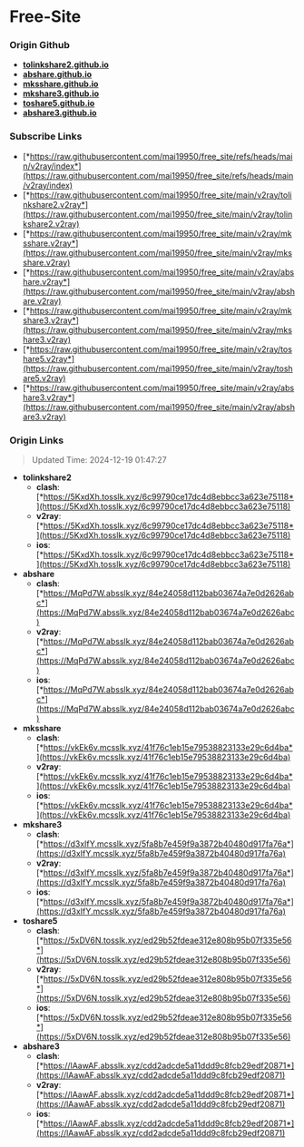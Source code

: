 # Free-Site

### Origin Github

- [**tolinkshare2.github.io**](https://github.com/tolinkshare2/tolinkshare2.github.io)
- [**abshare.github.io**](https://github.com/abshare/abshare.github.io)
- [**mksshare.github.io**](https://github.com/mksshare/mksshare.github.io)
- [**mkshare3.github.io**](https://github.com/mkshare3/mkshare3.github.io)
- [**toshare5.github.io**](https://github.com/toshare5/toshare5.github.io)
- [**abshare3.github.io**](https://github.com/abshare3/abshare3.github.io)

### Subscribe Links

- [*https://raw.githubusercontent.com/mai19950/free_site/refs/heads/main/v2ray/index*](https://raw.githubusercontent.com/mai19950/free_site/refs/heads/main/v2ray/index)
- [*https://raw.githubusercontent.com/mai19950/free_site/main/v2ray/tolinkshare2.v2ray*](https://raw.githubusercontent.com/mai19950/free_site/main/v2ray/tolinkshare2.v2ray)
- [*https://raw.githubusercontent.com/mai19950/free_site/main/v2ray/mksshare.v2ray*](https://raw.githubusercontent.com/mai19950/free_site/main/v2ray/mksshare.v2ray)
- [*https://raw.githubusercontent.com/mai19950/free_site/main/v2ray/abshare.v2ray*](https://raw.githubusercontent.com/mai19950/free_site/main/v2ray/abshare.v2ray)
- [*https://raw.githubusercontent.com/mai19950/free_site/main/v2ray/mkshare3.v2ray*](https://raw.githubusercontent.com/mai19950/free_site/main/v2ray/mkshare3.v2ray)
- [*https://raw.githubusercontent.com/mai19950/free_site/main/v2ray/toshare5.v2ray*](https://raw.githubusercontent.com/mai19950/free_site/main/v2ray/toshare5.v2ray)
- [*https://raw.githubusercontent.com/mai19950/free_site/main/v2ray/abshare3.v2ray*](https://raw.githubusercontent.com/mai19950/free_site/main/v2ray/abshare3.v2ray)

### Origin Links

> Updated Time: 2024-12-19 01:47:27

- **tolinkshare2**
  - **clash**: [*https://5KxdXh.tosslk.xyz/6c99790ce17dc4d8ebbcc3a623e75118*](https://5KxdXh.tosslk.xyz/6c99790ce17dc4d8ebbcc3a623e75118)
  - **v2ray**: [*https://5KxdXh.tosslk.xyz/6c99790ce17dc4d8ebbcc3a623e75118*](https://5KxdXh.tosslk.xyz/6c99790ce17dc4d8ebbcc3a623e75118)
  - **ios**: [*https://5KxdXh.tosslk.xyz/6c99790ce17dc4d8ebbcc3a623e75118*](https://5KxdXh.tosslk.xyz/6c99790ce17dc4d8ebbcc3a623e75118)
- **abshare**
  - **clash**: [*https://MqPd7W.absslk.xyz/84e24058d112bab03674a7e0d2626abc*](https://MqPd7W.absslk.xyz/84e24058d112bab03674a7e0d2626abc)
  - **v2ray**: [*https://MqPd7W.absslk.xyz/84e24058d112bab03674a7e0d2626abc*](https://MqPd7W.absslk.xyz/84e24058d112bab03674a7e0d2626abc)
  - **ios**: [*https://MqPd7W.absslk.xyz/84e24058d112bab03674a7e0d2626abc*](https://MqPd7W.absslk.xyz/84e24058d112bab03674a7e0d2626abc)
- **mksshare**
  - **clash**: [*https://vkEk6v.mcsslk.xyz/41f76c1eb15e79538823133e29c6d4ba*](https://vkEk6v.mcsslk.xyz/41f76c1eb15e79538823133e29c6d4ba)
  - **v2ray**: [*https://vkEk6v.mcsslk.xyz/41f76c1eb15e79538823133e29c6d4ba*](https://vkEk6v.mcsslk.xyz/41f76c1eb15e79538823133e29c6d4ba)
  - **ios**: [*https://vkEk6v.mcsslk.xyz/41f76c1eb15e79538823133e29c6d4ba*](https://vkEk6v.mcsslk.xyz/41f76c1eb15e79538823133e29c6d4ba)
- **mkshare3**
  - **clash**: [*https://d3xIfY.mcsslk.xyz/5fa8b7e459f9a3872b40480d917fa76a*](https://d3xIfY.mcsslk.xyz/5fa8b7e459f9a3872b40480d917fa76a)
  - **v2ray**: [*https://d3xIfY.mcsslk.xyz/5fa8b7e459f9a3872b40480d917fa76a*](https://d3xIfY.mcsslk.xyz/5fa8b7e459f9a3872b40480d917fa76a)
  - **ios**: [*https://d3xIfY.mcsslk.xyz/5fa8b7e459f9a3872b40480d917fa76a*](https://d3xIfY.mcsslk.xyz/5fa8b7e459f9a3872b40480d917fa76a)
- **toshare5**
  - **clash**: [*https://5xDV6N.tosslk.xyz/ed29b52fdeae312e808b95b07f335e56*](https://5xDV6N.tosslk.xyz/ed29b52fdeae312e808b95b07f335e56)
  - **v2ray**: [*https://5xDV6N.tosslk.xyz/ed29b52fdeae312e808b95b07f335e56*](https://5xDV6N.tosslk.xyz/ed29b52fdeae312e808b95b07f335e56)
  - **ios**: [*https://5xDV6N.tosslk.xyz/ed29b52fdeae312e808b95b07f335e56*](https://5xDV6N.tosslk.xyz/ed29b52fdeae312e808b95b07f335e56)
- **abshare3**
  - **clash**: [*https://lAawAF.absslk.xyz/cdd2adcde5a11ddd9c8fcb29edf20871*](https://lAawAF.absslk.xyz/cdd2adcde5a11ddd9c8fcb29edf20871)
  - **v2ray**: [*https://lAawAF.absslk.xyz/cdd2adcde5a11ddd9c8fcb29edf20871*](https://lAawAF.absslk.xyz/cdd2adcde5a11ddd9c8fcb29edf20871)
  - **ios**: [*https://lAawAF.absslk.xyz/cdd2adcde5a11ddd9c8fcb29edf20871*](https://lAawAF.absslk.xyz/cdd2adcde5a11ddd9c8fcb29edf20871)
